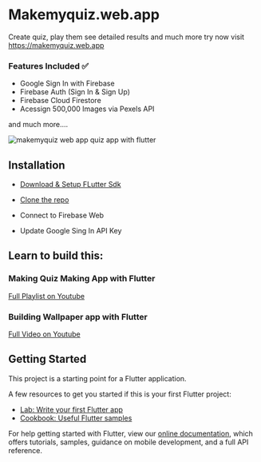 # Makemyquiz.web.app

Create quiz, play them see detailed results and much more try now visit https://makemyquiz.web.app

### Features Included ✅
* Google Sign In with Firebase 
* Firebase Auth (Sign In & Sign Up)
* Firebase Cloud Firestore 
* Acessign 500,000 Images via Pexels API

and much more....

![makemyquiz web app quiz app with flutter](https://user-images.githubusercontent.com/55942632/80378556-72d3d000-88ba-11ea-8c19-53816bf9d049.png)

## Installation

* [Download & Setup FLutter Sdk](https://flutter.dev/docs/get-started/install)

* [Clone the repo](https://help.github.com/en/github/creating-cloning-and-archiving-repositories/cloning-a-repository)

* Connect to Firebase Web

* Update Google Sing In API Key

## Learn to build this:

### Making Quiz Making App with Flutter 

[Full Playlist on Youtube](https://www.youtube.com/playlist?list=PLBxWkM8PLHcpwZRAHN--L8aZ2UUkJA-SD)

### Building Wallpaper app with Flutter 

[Full Video on Youtube](https://youtu.be/EKdAU3l_0gA)

## Getting Started

This project is a starting point for a Flutter application.

A few resources to get you started if this is your first Flutter project:

- [Lab: Write your first Flutter app](https://flutter.dev/docs/get-started/codelab)
- [Cookbook: Useful Flutter samples](https://flutter.dev/docs/cookbook)

For help getting started with Flutter, view our
[online documentation](https://flutter.dev/docs), which offers tutorials,
samples, guidance on mobile development, and a full API reference.
